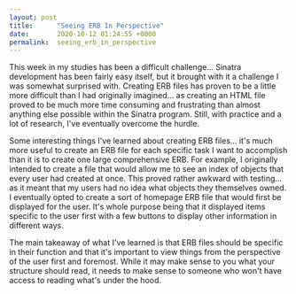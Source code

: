 ```yaml
---
layout: post
title:      "Seeing ERB In Perspective"
date:       2020-10-12 01:24:55 +0000
permalink:  seeing_erb_in_perspective
---
```



This week in my studies has been a difficult challenge... Sinatra development has been fairly easy itself, but it brought with it a challenge I was somewhat surprised with. Creating ERB files has proven to be a little more difficult than I had originally imagined... as creating an HTML file proved to be much more time consuming and frustrating than almost anything else possible within the Sinatra program. Still, with practice and a lot of research, I've eventually overcome the hurdle.

Some interesting things I've learned about creating ERB files... it's much more useful to create an ERB file for each specific task I want to accomplish than it is to create one large comprehensive ERB. For example, I originally intended to create a file that would allow me to see an index of objects that every user had created at once. This proved rather awkward with testing... as it meant that my users had no idea what objects they themselves owned. I eventually opted to create a sort of homepage ERB file that would first be displayed for the user. It's whole purpose being that it displayed items specific to the user first with a few buttons to display other information in different ways.

The main takeaway of what I've learned is that ERB files should be specific in their function and that it's important to view things from the perspective of the user first and foremost. While it may make sense to you what your structure should read, it needs to make sense to someone who won't have access to reading what's under the hood.

